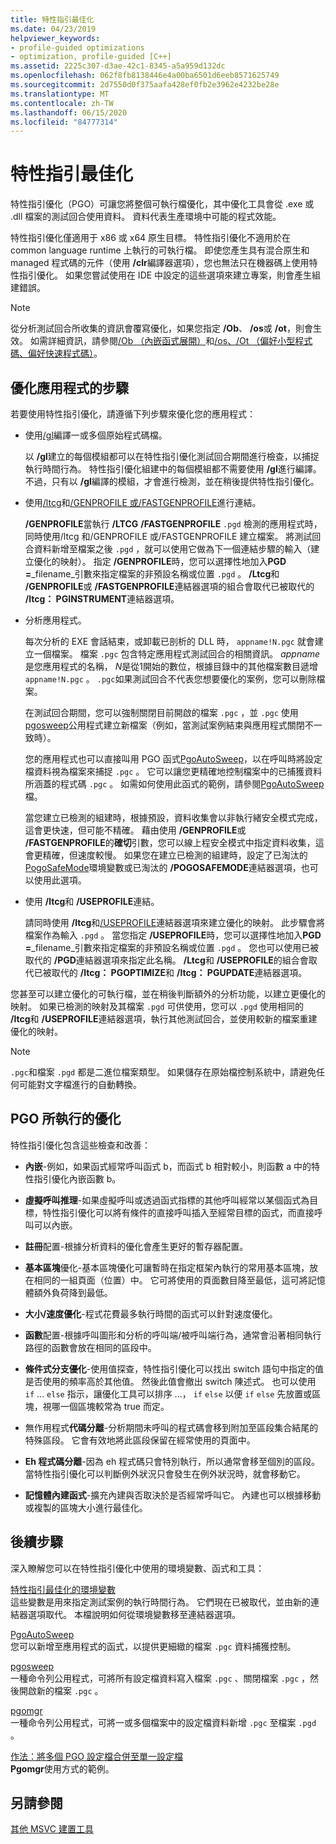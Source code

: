```yaml
---
title: 特性指引最佳化
ms.date: 04/23/2019
helpviewer_keywords:
- profile-guided optimizations
- optimization, profile-guided [C++]
ms.assetid: 2225c307-d3ae-42c1-8345-a5a959d132dc
ms.openlocfilehash: 062f8fb8138446e4a00ba6501d6eeb8571625749
ms.sourcegitcommit: 2d7550d0f375aafa428ef0fb2e3962e4232be28e
ms.translationtype: MT
ms.contentlocale: zh-TW
ms.lasthandoff: 06/15/2020
ms.locfileid: "84777314"
---
```

# <a name="profile-guided-optimizations"></a>特性指引最佳化

特性指引優化（PGO）可讓您將整個可執行檔優化，其中優化工具會從 .exe 或 .dll 檔案的測試回合使用資料。 資料代表生產環境中可能的程式效能。

特性指引優化僅適用于 x86 或 x64 原生目標。 特性指引優化不適用於在 common language runtime 上執行的可執行檔。 即使您產生具有混合原生和 managed 程式碼的元件（使用 **/clr**編譯器選項），您也無法只在機器碼上使用特性指引優化。 如果您嘗試使用在 IDE 中設定的這些選項來建立專案，則會產生組建錯誤。

> [!NOTE]
> 從分析測試回合所收集的資訊會覆寫優化，如果您指定 **/Ob**、 **/os**或 **/ot**，則會生效。 如需詳細資訊，請參閱[/Ob （內嵌函式展開）](reference/ob-inline-function-expansion.md)和[/os、/Ot （偏好小型程式碼、偏好快速程式碼）](reference/os-ot-favor-small-code-favor-fast-code.md)。

## <a name="steps-to-optimize-your-app"></a>優化應用程式的步驟

若要使用特性指引優化，請遵循下列步驟來優化您的應用程式：

- 使用[/gl](reference/gl-whole-program-optimization.md)編譯一或多個原始程式碼檔。

   以 **/gl**建立的每個模組都可以在特性指引優化測試回合期間進行檢查，以捕捉執行時間行為。 特性指引優化組建中的每個模組都不需要使用 **/gl**進行編譯。 不過，只有以 **/gl**編譯的模組，才會進行檢測，並在稍後提供特性指引優化。

- 使用[/ltcg](reference/ltcg-link-time-code-generation.md)和[/GENPROFILE 或/FASTGENPROFILE](reference/genprofile-fastgenprofile-generate-profiling-instrumented-build.md)進行連結。

   **/GENPROFILE**當執行 **/LTCG** **/FASTGENPROFILE** `.pgd` 檢測的應用程式時，同時使用/ltcg 和/GENPROFILE 或/FASTGENPROFILE 建立檔案。 將測試回合資料新增至檔案之後 `.pgd` ，就可以使用它做為下一個連結步驟的輸入（建立優化的映射）。 指定 **/GENPROFILE**時，您可以選擇性地加入**PGD =**_filename_引數來指定檔案的非預設名稱或位置 `.pgd` 。 **/Ltcg**和 **/GENPROFILE**或 **/FASTGENPROFILE**連結器選項的組合會取代已被取代的 **/ltcg： PGINSTRUMENT**連結器選項。

- 分析應用程式。

   每次分析的 EXE 會話結束，或卸載已剖析的 DLL 時， `appname!N.pgc` 就會建立一個檔案。 檔案 `.pgc` 包含特定應用程式測試回合的相關資訊。 *appname*是您應用程式的名稱， *N*是從1開始的數位，根據目錄中的其他檔案數目遞增 `appname!N.pgc` 。 `.pgc`如果測試回合不代表您想要優化的案例，您可以刪除檔案。

   在測試回合期間，您可以強制關閉目前開啟的檔案 `.pgc` ，並 `.pgc` 使用[pgosweep](pgosweep.md)公用程式建立新檔案（例如，當測試案例結束與應用程式關閉不一致時）。

   您的應用程式也可以直接叫用 PGO 函式[PgoAutoSweep](pgoautosweep.md)，以在呼叫時將設定檔資料視為檔案來捕捉 `.pgc` 。 它可以讓您更精確地控制檔案中的已捕獲資料所涵蓋的程式碼 `.pgc` 。 如需如何使用此函式的範例，請參閱[PgoAutoSweep](pgoautosweep.md)檔。

   當您建立已檢測的組建時，根據預設，資料收集會以非執行緒安全模式完成，這會更快速，但可能不精確。 藉由使用 **/GENPROFILE**或 **/FASTGENPROFILE**的**確切**引數，您可以線上程安全模式中指定資料收集，這會更精確，但速度較慢。 如果您在建立已檢測的組建時，設定了已淘汰的[PogoSafeMode](environment-variables-for-profile-guided-optimizations.md#pogosafemode)環境變數或已淘汰的 **/POGOSAFEMODE**連結器選項，也可以使用此選項。

- 使用 **/ltcg**和 **/USEPROFILE**連結。

   請同時使用 **/ltcg**和[/USEPROFILE](reference/useprofile.md)連結器選項來建立優化的映射。 此步驟會將檔案作為輸入 `.pgd` 。 當您指定 **/USEPROFILE**時，您可以選擇性地加入**PGD =**_filename_引數來指定檔案的非預設名稱或位置 `.pgd` 。 您也可以使用已被取代的 **/PGD**連結器選項來指定此名稱。 **/Ltcg**和 **/USEPROFILE**的組合會取代已被取代的 **/ltcg： PGOPTIMIZE**和 **/ltcg： PGUPDATE**連結器選項。

您甚至可以建立優化的可執行檔，並在稍後判斷額外的分析功能，以建立更優化的映射。 如果已檢測的映射及其檔案 `.pgd` 可供使用，您可以 `.pgd` 使用相同的 **/ltcg**和 **/USEPROFILE**連結器選項，執行其他測試回合，並使用較新的檔案重建優化的映射。

> [!NOTE]
> `.pgc`和檔案 `.pgd` 都是二進位檔案類型。 如果儲存在原始檔控制系統中，請避免任何可能對文字檔進行的自動轉換。

## <a name="optimizations-performed-by-pgo"></a>PGO 所執行的優化

特性指引優化包含這些檢查和改善：

- **內嵌**-例如，如果函式經常呼叫函式 b，而函式 b 相對較小，則函數 a 中的特性指引優化內嵌函數 b。

- **虛擬呼叫推理**-如果虛擬呼叫或透過函式指標的其他呼叫經常以某個函式為目標，特性指引優化可以將有條件的直接呼叫插入至經常目標的函式，而直接呼叫可以內嵌。

- **註冊**配置-根據分析資料的優化會產生更好的暫存器配置。

- **基本區塊**優化-基本區塊優化可讓暫時在指定框架內執行的常用基本區塊，放在相同的一組頁面（位置）中。 它可將使用的頁面數目降至最低，這可將記憶體額外負荷降到最低。

- **大小/速度優化**-程式花費最多執行時間的函式可以針對速度優化。

- **函數**配置-根據呼叫圖形和分析的呼叫端/被呼叫端行為，通常會沿著相同執行路徑的函數會放在相同的區段中。

- **條件式分支優化**-使用值探查，特性指引優化可以找出 switch 語句中指定的值是否使用的頻率高於其他值。  然後此值會撤出 switch 陳述式。  也可以使用 `if` ... `else` 指示，讓優化工具可以排序 ...， `if` `else` 以便 `if` `else` 先放置或區塊，視哪一個區塊較常為 true 而定。

- 無作用程式**代碼分離**-分析期間未呼叫的程式碼會移到附加至區段集合結尾的特殊區段。 它會有效地將此區段保留在經常使用的頁面中。

- **Eh 程式碼分離**-因為 eh 程式碼只會特別執行，所以通常會移至個別的區段。 當特性指引優化可以判斷例外狀況只會發生在例外狀況時，就會移動它。

- **記憶體內建函式**-擴充內建與否取決於是否經常呼叫它。 內建也可以根據移動或複製的區塊大小進行最佳化。

## <a name="next-steps"></a>後續步驟

深入瞭解您可以在特性指引優化中使用的環境變數、函式和工具：

[特性指引最佳化的環境變數](environment-variables-for-profile-guided-optimizations.md)<br/>
這些變數是用來指定測試案例的執行時間行為。 它們現在已被取代，並由新的連結器選項取代。 本檔說明如何從環境變數移至連結器選項。

[PgoAutoSweep](pgoautosweep.md)<br/>
您可以新增至應用程式的函式，以提供更細緻的檔案 `.pgc` 資料捕獲控制。

[pgosweep](pgosweep.md)<br/>
一種命令列公用程式，可將所有設定檔資料寫入檔案 `.pgc` 、關閉檔案 `.pgc` ，然後開啟新的檔案 `.pgc` 。

[pgomgr](pgomgr.md)<br/>
一種命令列公用程式，可將一或多個檔案中的設定檔資料新增 `.pgc` 至檔案 `.pgd` 。

[作法：將多個 PGO 設定檔合併至單一設定檔](how-to-merge-multiple-pgo-profiles-into-a-single-profile.md)<br/>
**Pgomgr**使用方式的範例。

## <a name="see-also"></a>另請參閱

[其他 MSVC 建置工具](reference/c-cpp-build-tools.md)
